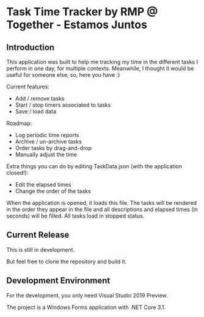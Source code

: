 # Task Time Tracker by RMP @ Together - Estamos Juntos

## Introduction
This application was built to help me tracking my time
in the different tasks I perform in one day, for multiple contexts.
Meanwhile, I thought it would be useful for someone else, so, here you have :)

Current features:
* Add / remove tasks
* Start / stop timers associated to tasks
* Save / load data

Roadmap:
* Log periodic time reports
* Archive / un-archive tasks
* Order tasks by drag-and-drop
* Manually adjust the time

Extra things you can do by editing TaskData.json (with the application closed!):
* Edit the elapsed times
* Change the order of the tasks

When the application is opened, it loads this file. The tasks will be rendered in the order they appear in the file and all descriptions and elapsed times (in seconds) will be filled. All tasks load in stopped status.

## Current Release

This is still in development.

But feel free to clone the repository and build it.


## Development Environment

For the development, you only need Visual Studio 2019 Preview.

The project is a Windows Forms application with .NET Core 3.1.

